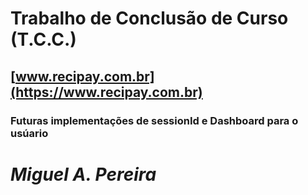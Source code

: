 # Trabalho de Conclusão de Curso (T.C.C.)

## [www.recipay.com.br](https://www.recipay.com.br)

### Futuras implementações de sessionId e Dashboard para o usúario

# _Miguel A. Pereira_
